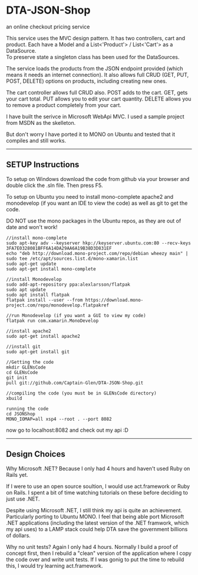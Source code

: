 <h1>DTA-JSON-Shop</h1>
an online checkout pricing service

This service uses the MVC design pattern.  It has two controllers, cart and 
product.  Each have a Model and a List<'Product'> / List<'Cart'> as a DataSource.  
To preserve state a singleton class has been used for the DataSources.

The service loads the products from the JSON endpoint provided (which means it 
needs an internet connection).  It also allows full CRUD (GET, PUT, POST, DELETE) options on products, including 
creating new ones.

The cart controller allows full CRUD also.  POST adds to the cart.  GET, gets 
your cart total.  PUT allows you to edit your cart quantity.  DELETE allows 
you to remove a product completely from your cart.

I have built the serivce in Microsoft WebApi MVC.  I used a sample project 
from MSDN as the skelleton.

But don't worry I have ported it to MONO on Ubuntu and tested that it 
compiles and still works.

------------------------------------------------------------------------------
SETUP Instructions
------------------------------------------------------------------------------

To setup on Windows download the code from github via your browser and double 
click the .sln file.  Then press F5.

To setup on Ubuntu you need to install mono-complete apache2 and monodevelop (if 
you want an IDE to view the code) as well as git to get the code. 

DO NOT use the mono packages in the Ubuntu repos, as they are out of date and 
won't work!

```
//install mono-complete
sudo apt-key adv --keyserver hkp://keyserver.ubuntu.com:80 --recv-keys 3FA7E0328081BFF6A14DA29AA6A19B38D3D831EF
echo "deb http://download.mono-project.com/repo/debian wheezy main" | sudo tee /etc/apt/sources.list.d/mono-xamarin.list
sudo apt-get update
sudo apt-get install mono-complete

//install Monodevelop
sudo add-apt-repository ppa:alexlarsson/flatpak
sudo apt update
sudo apt install flatpak
flatpak install --user --from https://download.mono-project.com/repo/monodevelop.flatpakref

//run Monodevelop (if you want a GUI to view my code)
flatpak run com.xamarin.MonoDevelop

//install apache2
sudo apt-get install apache2

//install git
sudo apt-get install git

//Getting the code
mkdir GLENsCode
cd GLENsCode
git init
pull git://github.com/Captain-Glen/DTA-JSON-Shop.git

//compiling the code (you must be in GLENsCode directory)
xbuild

running the code
cd JSONShop
MONO_IOMAP=all xsp4 --root . --port 8082
```
now go to localhost:8082 and check out my api :D

------------------------------------------------------------------------------
Design Choices
------------------------------------------------------------------------------
 
Why Microsoft .NET?
Because I only had 4 hours and haven't used Ruby on Rails yet.

If I were to use an open source soultion, I would use act.framework or Ruby 
on Rails.  I spent a bit of time watching tutorials on these before deciding 
to just use .NET.

Despite using Microsoft .NET, I still think my api is quite an achievement.
Particularly porting to Ubuntu MONO.  I feel that being able port Microsoft 
.NET applications (including the latest version of the .NET framwork, which my
api uses) to a LAMP stack could help DTA save the government billions of 
dollars.

Why no unit tests?
Again I only had 4 hours.  Normally I build a proof of concept first, then I 
rebuild a "clean" version of the application where I copy the code over and 
write unit tests.  If I was gonig to put the time to rebuild this, I would try 
learning act.framework.
